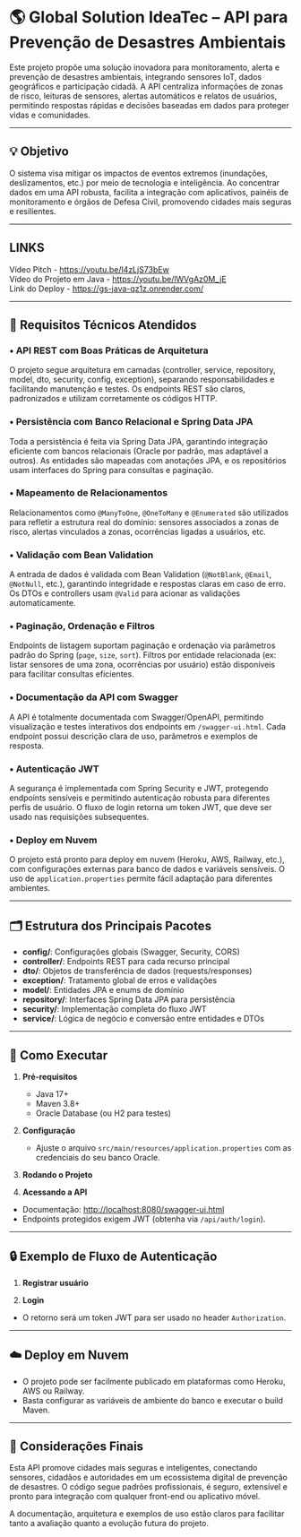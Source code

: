 # 🌎 Global Solution IdeaTec – API para Prevenção de Desastres Ambientais

Este projeto propõe uma solução inovadora para monitoramento, alerta e prevenção de desastres ambientais, integrando sensores IoT, dados geográficos e participação cidadã. A API centraliza informações de zonas de risco, leituras de sensores, alertas automáticos e relatos de usuários, permitindo respostas rápidas e decisões baseadas em dados para proteger vidas e comunidades.

---

## 💡 Objetivo

O sistema visa mitigar os impactos de eventos extremos (inundações, deslizamentos, etc.) por meio de tecnologia e inteligência. Ao concentrar dados em uma API robusta, facilita a integração com aplicativos, painéis de monitoramento e órgãos de Defesa Civil, promovendo cidades mais seguras e resilientes.

---

## LINKS

Vídeo Pitch - https://youtu.be/l4zLjS73bEw  
Vídeo do Projeto em Java - https://youtu.be/lWVgAz0M_jE  
Link do Deploy - https://gs-java-qz1z.onrender.com/

---

## 🔑 Requisitos Técnicos Atendidos

### • API REST com Boas Práticas de Arquitetura

O projeto segue arquitetura em camadas (controller, service, repository, model, dto, security, config, exception), separando responsabilidades e facilitando manutenção e testes. Os endpoints REST são claros, padronizados e utilizam corretamente os códigos HTTP.

### • Persistência com Banco Relacional e Spring Data JPA

Toda a persistência é feita via Spring Data JPA, garantindo integração eficiente com bancos relacionais (Oracle por padrão, mas adaptável a outros). As entidades são mapeadas com anotações JPA, e os repositórios usam interfaces do Spring para consultas e paginação.

### • Mapeamento de Relacionamentos

Relacionamentos como `@ManyToOne`, `@OneToMany` e `@Enumerated` são utilizados para refletir a estrutura real do domínio: sensores associados a zonas de risco, alertas vinculados a zonas, ocorrências ligadas a usuários, etc.

### • Validação com Bean Validation

A entrada de dados é validada com Bean Validation (`@NotBlank`, `@Email`, `@NotNull`, etc.), garantindo integridade e respostas claras em caso de erro. Os DTOs e controllers usam `@Valid` para acionar as validações automaticamente.

### • Paginação, Ordenação e Filtros

Endpoints de listagem suportam paginação e ordenação via parâmetros padrão do Spring (`page`, `size`, `sort`). Filtros por entidade relacionada (ex: listar sensores de uma zona, ocorrências por usuário) estão disponíveis para facilitar consultas eficientes.

### • Documentação da API com Swagger

A API é totalmente documentada com Swagger/OpenAPI, permitindo visualização e testes interativos dos endpoints em `/swagger-ui.html`. Cada endpoint possui descrição clara de uso, parâmetros e exemplos de resposta.

### • Autenticação JWT

A segurança é implementada com Spring Security e JWT, protegendo endpoints sensíveis e permitindo autenticação robusta para diferentes perfis de usuário. O fluxo de login retorna um token JWT, que deve ser usado nas requisições subsequentes.

### • Deploy em Nuvem

O projeto está pronto para deploy em nuvem (Heroku, AWS, Railway, etc.), com configurações externas para banco de dados e variáveis sensíveis. O uso de `application.properties` permite fácil adaptação para diferentes ambientes.

---

## 🗂 Estrutura dos Principais Pacotes

- **config/**: Configurações globais (Swagger, Security, CORS)
- **controller/**: Endpoints REST para cada recurso principal
- **dto/**: Objetos de transferência de dados (requests/responses)
- **exception/**: Tratamento global de erros e validações
- **model/**: Entidades JPA e enums de domínio
- **repository/**: Interfaces Spring Data JPA para persistência
- **security/**: Implementação completa do fluxo JWT
- **service/**: Lógica de negócio e conversão entre entidades e DTOs

---

## 🚀 Como Executar

1. **Pré-requisitos**
    - Java 17+
    - Maven 3.8+
    - Oracle Database (ou H2 para testes)

2. **Configuração**
    - Ajuste o arquivo `src/main/resources/application.properties` com as credenciais do seu banco Oracle.

3. **Rodando o Projeto**

4. **Acessando a API**
- Documentação: [http://localhost:8080/swagger-ui.html](http://localhost:8080/swagger-ui.html)
- Endpoints protegidos exigem JWT (obtenha via `/api/auth/login`).

---

## 🔒 Exemplo de Fluxo de Autenticação

1. **Registrar usuário**

2. **Login**
- O retorno será um token JWT para ser usado no header `Authorization`.

---

## ☁️ Deploy em Nuvem

- O projeto pode ser facilmente publicado em plataformas como Heroku, AWS ou Railway.
- Basta configurar as variáveis de ambiente do banco e executar o build Maven.

---

## 📝 Considerações Finais

Esta API promove cidades mais seguras e inteligentes, conectando sensores, cidadãos e autoridades em um ecossistema digital de prevenção de desastres. O código segue padrões profissionais, é seguro, extensível e pronto para integração com qualquer front-end ou aplicativo móvel.

A documentação, arquitetura e exemplos de uso estão claros para facilitar tanto a avaliação quanto a evolução futura do projeto.
